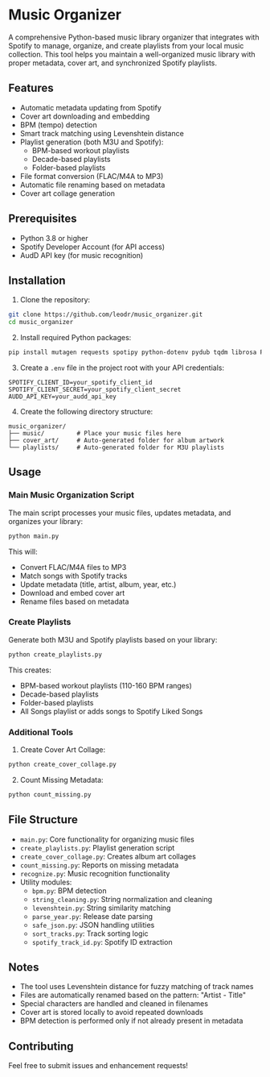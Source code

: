 # Music Organizer

A comprehensive Python-based music library organizer that integrates with
Spotify to manage, organize, and create playlists from your local music
collection. This tool helps you maintain a well-organized music library with
proper metadata, cover art, and synchronized Spotify playlists.

## Features

- Automatic metadata updating from Spotify
- Cover art downloading and embedding
- BPM (tempo) detection
- Smart track matching using Levenshtein distance
- Playlist generation (both M3U and Spotify):
  - BPM-based workout playlists
  - Decade-based playlists
  - Folder-based playlists
- File format conversion (FLAC/M4A to MP3)
- Automatic file renaming based on metadata
- Cover art collage generation

## Prerequisites

- Python 3.8 or higher
- Spotify Developer Account (for API access)
- AudD API key (for music recognition)

## Installation

1. Clone the repository:

```bash
git clone https://github.com/leodr/music_organizer.git
cd music_organizer
```

2. Install required Python packages:

```bash
pip install mutagen requests spotipy python-dotenv pydub tqdm librosa Pillow
```

3. Create a `.env` file in the project root with your API credentials:

```
SPOTIFY_CLIENT_ID=your_spotify_client_id
SPOTIFY_CLIENT_SECRET=your_spotify_client_secret
AUDD_API_KEY=your_audd_api_key
```

4. Create the following directory structure:

```
music_organizer/
├── music/         # Place your music files here
├── cover_art/     # Auto-generated folder for album artwork
└── playlists/     # Auto-generated folder for M3U playlists
```

## Usage

### Main Music Organization Script

The main script processes your music files, updates metadata, and organizes your
library:

```bash
python main.py
```

This will:

- Convert FLAC/M4A files to MP3
- Match songs with Spotify tracks
- Update metadata (title, artist, album, year, etc.)
- Download and embed cover art
- Rename files based on metadata

### Create Playlists

Generate both M3U and Spotify playlists based on your library:

```bash
python create_playlists.py
```

This creates:

- BPM-based workout playlists (110-160 BPM ranges)
- Decade-based playlists
- Folder-based playlists
- All Songs playlist or adds songs to Spotify Liked Songs

### Additional Tools

1. Create Cover Art Collage:

```bash
python create_cover_collage.py
```

2. Count Missing Metadata:

```bash
python count_missing.py
```

## File Structure

- `main.py`: Core functionality for organizing music files
- `create_playlists.py`: Playlist generation script
- `create_cover_collage.py`: Creates album art collages
- `count_missing.py`: Reports on missing metadata
- `recognize.py`: Music recognition functionality
- Utility modules:
  - `bpm.py`: BPM detection
  - `string_cleaning.py`: String normalization and cleaning
  - `levenshtein.py`: String similarity matching
  - `parse_year.py`: Release date parsing
  - `safe_json.py`: JSON handling utilities
  - `sort_tracks.py`: Track sorting logic
  - `spotify_track_id.py`: Spotify ID extraction

## Notes

- The tool uses Levenshtein distance for fuzzy matching of track names
- Files are automatically renamed based on the pattern: "Artist - Title"
- Special characters are handled and cleaned in filenames
- Cover art is stored locally to avoid repeated downloads
- BPM detection is performed only if not already present in metadata

## Contributing

Feel free to submit issues and enhancement requests!
